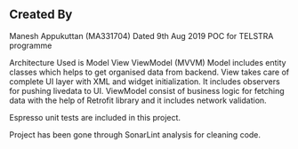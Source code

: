 Created By
----------
Manesh Appukuttan (MA331704)
Dated 9th Aug 2019
POC for TELSTRA programme

Architecture Used is Model View ViewModel (MVVM)
Model includes entity classes which helps to get organised data from backend.
View takes care of complete UI layer with XML and widget initialization. It includes observers for pushing livedata to UI.
ViewModel consist of business logic for fetching data with the help of Retrofit library and it includes network validation.

Espresso unit tests are included in this project.

Project has been gone through SonarLint analysis for cleaning code.



